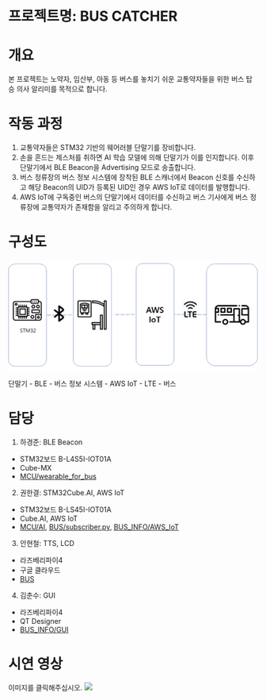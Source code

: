 # 프로젝트명: BUS CATCHER
# 개요
본 프로젝트는 노약자, 임산부, 아동 등 버스를 놓치기 쉬운 교통약자들을 위한 버스 탑승 의사 알리미를 목적으로 합니다.

# 작동 과정
1. 교통약자들은 STM32 기반의 웨어러블 단말기를 장비합니다.
2. 손을 흔드는 제스처를 취하면 AI 학습 모델에 의해 단말기가 이를 인지합니다. 이후 단말기에서 BLE Beacon을 Advertising 모드로 송출합니다.
3. 버스 정류장의 버스 정보 시스템에 장착된 BLE 스캐너에서 Beacon 신호를 수신하고 해당 Beacon의 UID가 등록된 UID인 경우 AWS IoT로 데이터를 발행합니다.
4. AWS IoT에 구독중인 버스의 단말기에서 데이터를 수신하고 버스 기사에게 버스 정류장에 교통약자가 존재함을 알리고 주의하게 합니다.

# 구성도
![구성도](image/entire_system.png)

단말기 - BLE - 버스 정보 시스템 - AWS IoT - LTE - 버스

# 담당
1) 하경준: BLE Beacon
- STM32보드 B-L4S5I-IOT01A
- Cube-MX
- [MCU/wearable_for_bus](https://github.com/SweetWeeds/shh2021_LiveinSIOR/tree/master/MCU/wearable_for_bus)
2) 권한결: STM32Cube.AI, AWS IoT
- STM32보드 B-LS45I-IOT01A
- Cube.AI, AWS IoT
- [MCU/AI](https://github.com/SweetWeeds/shh2021_LiveinSIOR/tree/master/MCU/AI), [BUS/subscriber.py](https://github.com/SweetWeeds/shh2021_LiveinSIOR/blob/master/BUS/subscriber.py), [BUS_INFO/AWS_IoT](https://github.com/SweetWeeds/shh2021_LiveinSIOR/tree/master/BUS_INFO/AWS_IoT)
3) 안현철: TTS, LCD
- 라즈베리파이4
- 구글 클라우드
- [BUS](https://github.com/SweetWeeds/shh2021_LiveinSIOR/tree/master/BUS)
4) 김춘수: GUI
- 라즈베리파이4
- QT Designer
- [BUS_INFO/GUI](https://github.com/SweetWeeds/shh2021_LiveinSIOR/tree/master/BUS_INFO/GUI)

# 시연 영상
이미지를 클릭해주십시오.
[![](https://img.youtube.com/vi/4hIDGSzT3UQ/0.jpg)](https://www.youtube.com/watch?v=4hIDGSzT3UQ)
